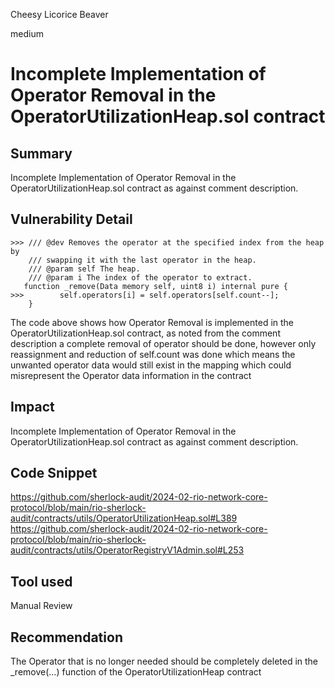Cheesy Licorice Beaver

medium

# Incomplete Implementation of Operator Removal in the OperatorUtilizationHeap.sol contract

## Summary
Incomplete Implementation of Operator Removal in the OperatorUtilizationHeap.sol contract as against comment description.
## Vulnerability Detail
```solidity
>>> /// @dev Removes the operator at the specified index from the heap by
    /// swapping it with the last operator in the heap.
    /// @param self The heap.
    /// @param i The index of the operator to extract.
   function _remove(Data memory self, uint8 i) internal pure {
>>>        self.operators[i] = self.operators[self.count--];
    }
```
The code above shows how Operator Removal is implemented in the OperatorUtilizationHeap.sol contract, as noted from the comment description a complete removal of operator should be done, however only reassignment and reduction of self.count was done which means the unwanted operator data would still exist in the mapping which could misrepresent the Operator data information in the contract
## Impact
Incomplete Implementation of Operator Removal in the OperatorUtilizationHeap.sol contract as against comment description.
## Code Snippet
https://github.com/sherlock-audit/2024-02-rio-network-core-protocol/blob/main/rio-sherlock-audit/contracts/utils/OperatorUtilizationHeap.sol#L389
https://github.com/sherlock-audit/2024-02-rio-network-core-protocol/blob/main/rio-sherlock-audit/contracts/utils/OperatorRegistryV1Admin.sol#L253
## Tool used

Manual Review

## Recommendation
The Operator that is no longer needed should be completely deleted in the _remove(...) function of the OperatorUtilizationHeap contract